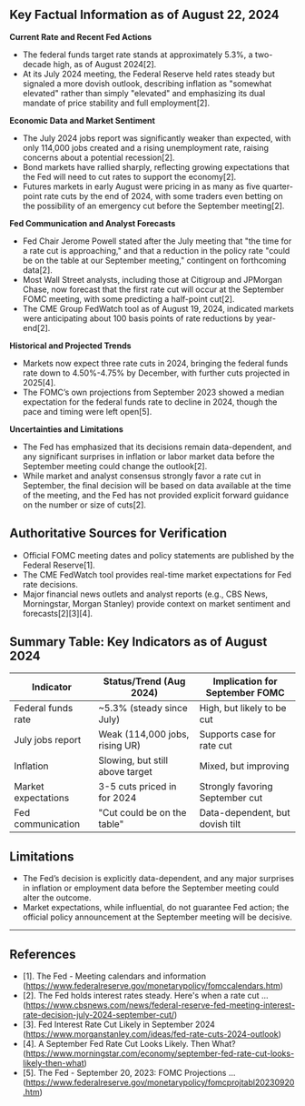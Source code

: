 ## Key Factual Information as of August 22, 2024

**Current Rate and Recent Fed Actions**
- The federal funds target rate stands at approximately 5.3%, a two-decade high, as of August 2024[2].
- At its July 2024 meeting, the Federal Reserve held rates steady but signaled a more dovish outlook, describing inflation as "somewhat elevated" rather than simply "elevated" and emphasizing its dual mandate of price stability and full employment[2].

**Economic Data and Market Sentiment**
- The July 2024 jobs report was significantly weaker than expected, with only 114,000 jobs created and a rising unemployment rate, raising concerns about a potential recession[2].
- Bond markets have rallied sharply, reflecting growing expectations that the Fed will need to cut rates to support the economy[2].
- Futures markets in early August were pricing in as many as five quarter-point rate cuts by the end of 2024, with some traders even betting on the possibility of an emergency cut before the September meeting[2].

**Fed Communication and Analyst Forecasts**
- Fed Chair Jerome Powell stated after the July meeting that "the time for a rate cut is approaching," and that a reduction in the policy rate "could be on the table at our September meeting," contingent on forthcoming data[2].
- Most Wall Street analysts, including those at Citigroup and JPMorgan Chase, now forecast that the first rate cut will occur at the September FOMC meeting, with some predicting a half-point cut[2].
- The CME Group FedWatch tool as of August 19, 2024, indicated markets were anticipating about 100 basis points of rate reductions by year-end[2].

**Historical and Projected Trends**
- Markets now expect three rate cuts in 2024, bringing the federal funds rate down to 4.50%-4.75% by December, with further cuts projected in 2025[4].
- The FOMC’s own projections from September 2023 showed a median expectation for the federal funds rate to decline in 2024, though the pace and timing were left open[5].

**Uncertainties and Limitations**
- The Fed has emphasized that its decisions remain data-dependent, and any significant surprises in inflation or labor market data before the September meeting could change the outlook[2].
- While market and analyst consensus strongly favor a rate cut in September, the final decision will be based on data available at the time of the meeting, and the Fed has not provided explicit forward guidance on the number or size of cuts[2].

## Authoritative Sources for Verification
- Official FOMC meeting dates and policy statements are published by the Federal Reserve[1].
- The CME FedWatch tool provides real-time market expectations for Fed rate decisions.
- Major financial news outlets and analyst reports (e.g., CBS News, Morningstar, Morgan Stanley) provide context on market sentiment and forecasts[2][3][4].

## Summary Table: Key Indicators as of August 2024

| Indicator                  | Status/Trend (Aug 2024)       | Implication for September FOMC |
|----------------------------|-------------------------------|---------------------------------|
| Federal funds rate         | ~5.3% (steady since July)     | High, but likely to be cut      |
| July jobs report           | Weak (114,000 jobs, rising UR)| Supports case for rate cut      |
| Inflation                  | Slowing, but still above target| Mixed, but improving            |
| Market expectations        | 3-5 cuts priced in for 2024   | Strongly favoring September cut |
| Fed communication          | "Cut could be on the table"   | Data-dependent, but dovish tilt |

## Limitations
- The Fed’s decision is explicitly data-dependent, and any major surprises in inflation or employment data before the September meeting could alter the outcome.
- Market expectations, while influential, do not guarantee Fed action; the official policy announcement at the September meeting will be decisive.

---

## References

- [1]. The Fed - Meeting calendars and information (https://www.federalreserve.gov/monetarypolicy/fomccalendars.htm)
- [2]. The Fed holds interest rates steady. Here's when a rate cut ... (https://www.cbsnews.com/news/federal-reserve-fed-meeting-interest-rate-decision-july-2024-september-cut/)
- [3]. Fed Interest Rate Cut Likely in September 2024 (https://www.morganstanley.com/ideas/fed-rate-cuts-2024-outlook)
- [4]. A September Fed Rate Cut Looks Likely. Then What? (https://www.morningstar.com/economy/september-fed-rate-cut-looks-likely-then-what)
- [5]. The Fed - September 20, 2023: FOMC Projections ... (https://www.federalreserve.gov/monetarypolicy/fomcprojtabl20230920.htm)